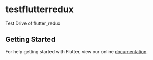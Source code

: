 # testflutterredux

Test Drive of flutter_redux

## Getting Started

For help getting started with Flutter, view our online
[documentation](https://flutter.io/).
